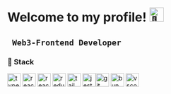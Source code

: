 # Welcome to my profile! <img src="https://fonts.gstatic.com/s/e/notoemoji/latest/1f44b_1f3fb/512.gif" alt="👋" width="32" height="32">
 

**` Web3-Frontend Developer`**
---
### 🍵 Stack


 <img alt="typescript" width="30px" src="https://cdn.jsdelivr.net/gh/devicons/devicon@latest/icons/typescript/typescript-original.svg"/>  <img alt="react" width="30px" src="https://cdn.jsdelivr.net/gh/devicons/devicon@latest/icons/react/react-original.svg"/> <img alt="react" width="30px" src="https://cdn.jsdelivr.net/gh/devicons/devicon@latest/icons/nextjs/nextjs-original.svg"/> <img alt="redux" width="30px" src="https://cdn.jsdelivr.net/gh/devicons/devicon@latest/icons/redux/redux-original.svg"/>  <img alt="tailwindcss" width="30px" src="https://cdn.jsdelivr.net/gh/devicons/devicon@latest/icons/tailwindcss/tailwindcss-original.svg"/> <img alt="jest" width="30px" src="https://cdn.jsdelivr.net/gh/devicons/devicon@latest/icons/jest/jest-plain.svg"/><img alt="git" width="30px" src="https://cdn.jsdelivr.net/gh/devicons/devicon@latest/icons/git/git-original.svg"/>  <img alt="bun" width="30px" src="https://cdn.jsdelivr.net/gh/devicons/devicon@latest/icons/bun/bun-original.svg"/> <img alt="vscode" width="30px" src="https://cdn.jsdelivr.net/gh/devicons/devicon@latest/icons/vscode/vscode-original.svg"/> 





